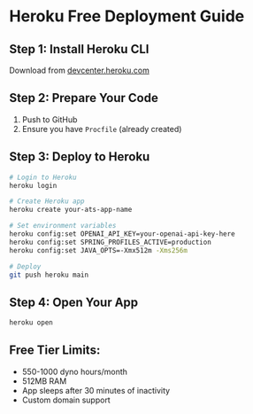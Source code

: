 # Heroku Free Deployment Guide

## Step 1: Install Heroku CLI
Download from [devcenter.heroku.com](https://devcenter.heroku.com/articles/heroku-cli)

## Step 2: Prepare Your Code
1. Push to GitHub
2. Ensure you have `Procfile` (already created)

## Step 3: Deploy to Heroku
```bash
# Login to Heroku
heroku login

# Create Heroku app
heroku create your-ats-app-name

# Set environment variables
heroku config:set OPENAI_API_KEY=your-openai-api-key-here
heroku config:set SPRING_PROFILES_ACTIVE=production
heroku config:set JAVA_OPTS=-Xmx512m -Xms256m

# Deploy
git push heroku main
```

## Step 4: Open Your App
```bash
heroku open
```

## Free Tier Limits:
- 550-1000 dyno hours/month
- 512MB RAM
- App sleeps after 30 minutes of inactivity
- Custom domain support
